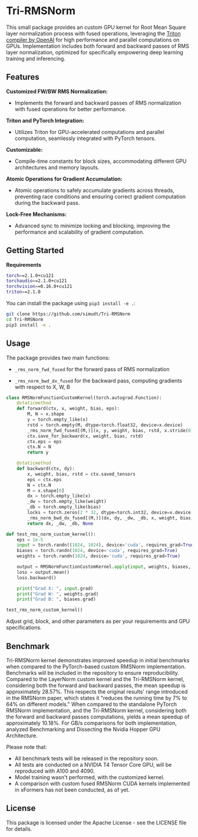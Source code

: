 # Tri-RMSNorm

This small package provides an custom GPU kernel for Root Mean Square layer normalization process with fused operations, leveraging the [Triton compiler by OpenAI](https://github.com/openai/triton) for high performance and parallel computations on GPUs. Implementation includes both forward and backward passes of RMS layer normalization, optimized for specifically empowering deep learning training and inferencing.

## Features

**Customized FW/BW RMS Normalization:** 

- Implements the forward and backward passes of RMS normalization with fused operations for better performance.

**Triton and PyTorch Integration:** 

- Utilizes Triton for GPU-accelerated computations and parallel computation, seamlessly integrated with PyTorch tensors.

**Customizable:**

- Compile-time constants for block sizes, accommodating different GPU architectures and memory layouts.

**Atomic Operations for Gradient Accumulation:** 

- Atomic operations to safely accumulate gradients across threads, preventing race conditions and ensuring correct gradient computation during the backward pass.

**Lock-Free Mechanisms:** 

- Advanced sync to minimize locking and blocking, improving the performance and scalability of gradient computation.

## Getting Started

**Requirements**

```bash
torch==2.1.0+cu121
torchaudio==2.1.0+cu121
torchvision==0.16.0+cu121
triton==2.1.0
```

You can install the package using `pip3 install -e .`:

```bash
git clone https://github.com/simudt/Tri-RMSNorm
cd Tri-RMSNorm
pip3 install -e .
```

## Usage

The package provides two main functions:

- `_rms_norm_fwd_fused` for the forward pass of RMS normalization

- `_rms_norm_bwd_dx_fused` for the backward pass, computing gradients with respect to X, W, B

```python
class RMSNormFunctionCustomKernel(torch.autograd.Function):
    @staticmethod
    def forward(ctx, x, weight, bias, eps):
        M, N = x.shape
        y = torch.empty_like(x)
        rstd = torch.empty(M, dtype=torch.float32, device=x.device)
        _rms_norm_fwd_fused[(M,)](x, y, weight, bias, rstd, x.stride(0), N, eps, BLOCK_SIZE=1024)
        ctx.save_for_backward(x, weight, bias, rstd)
        ctx.eps = eps
        ctx.N = N
        return y

    @staticmethod
    def backward(ctx, dy):
        x, weight, bias, rstd = ctx.saved_tensors
        eps = ctx.eps
        N = ctx.N
        M = x.shape[0]
        dx = torch.empty_like(x)
        _dw = torch.empty_like(weight)
        _db = torch.empty_like(bias)
        locks = torch.zeros(2 * 32, dtype=torch.int32, device=x.device)
        _rms_norm_bwd_dx_fused[(M,)](dx, dy, _dw, _db, x, weight, bias, rstd, locks, x.stride(0), N, eps, GROUP_SIZE_M=32, BLOCK_SIZE_N=1024)
        return dx, _dw, _db, None

def test_rms_norm_custom_kernel():
    eps = 1e-5
    input = torch.randn((1024, 1024), device='cuda', requires_grad=True)
    biases = torch.randn(1024, device='cuda', requires_grad=True)
    weights = torch.randn(1024, device='cuda', requires_grad=True)

    output = RMSNormFunctionCustomKernel.apply(input, weights, biases, eps)
    loss = output.mean()
    loss.backward()

    print("Grad X: ", input.grad)
    print("Grad W: ", weights.grad)
    print("Grad B: ", biases.grad)

test_rms_norm_custom_kernel()
```

Adjust grid, block, and other parameters as per your requirements and GPU specifications.

## Benchmark

Tri-RMSNorm kernel demonstrates improved speedup in initial benchmarks when compared to the PyTorch-based custom RMSNorm implementation. Benchmarks will be included in the repository to ensure reproducibility. Compared to the LayerNorm custom kernel and the Tri-RMSNorm kernel, considering both the forward and backward passes, the mean speedup is approximately 28.57%. This respects the original results' range introduced in the RMSNorm paper, which states it "reduces the running time by 7% to 64% on different models." When compared to the standalone PyTorch RMSNorm implementation, and the Tri-RMSNorm kernel, considering both the forward and backward passes computations, yields a mean speedup of approximately 10.18%. For GB/s comparisons for both implementation, analyzed Benchmarking and Dissecting the Nvidia Hopper GPU Architecture.

Please note that:

- All benchmark tests will be released in the repository soon.
- All tests are conducted on a NVIDIA T4 Tensor Core GPU, will be reproduced with A100 and 4090.
- Model training wasn't performed, with the customized kernel.
- A comparison with custom fused RMSNorm CUDA kernels implemented in xFormers has not been conducted, as of yet.

## License

This package is licensed under the Apache License - see the LICENSE file for details.
